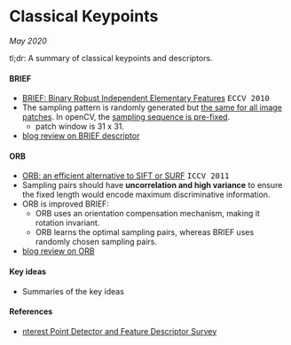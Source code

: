 # Classical Keypoints

_May 2020_

tl;dr: A summary of classical keypoints and descriptors.

#### BRIEF
- [BRIEF: Binary Robust Independent Elementary Features](https://www.cs.ubc.ca/~lowe/525/papers/calonder_eccv10.pdf) <kbd>ECCV 2010</kbd>
- The sampling pattern is randomly generated but [the same for all image patches](https://gilscvblog.com/2013/09/19/a-tutorial-on-binary-descriptors-part-2-the-brief-descriptor/#comment-328). In openCV, the [sampling sequence is pre-fixed](https://gilscvblog.com/2013/09/19/a-tutorial-on-binary-descriptors-part-2-the-brief-descriptor/#comment-1282).
	- patch window is 31 x 31.
- [blog review on BRIEF descriptor](https://gilscvblog.com/2013/09/19/a-tutorial-on-binary-descriptors-part-2-the-brief-descriptor/)

#### ORB
- [ORB: an efficient alternative to SIFT or SURF](http://www.willowgarage.com/sites/default/files/orb_final.pdf)  <kbd>ICCV 2011</kbd>
- Sampling pairs should have **uncorrelation and high variance** to ensure the fixed length would encode maximum discriminative information.
- ORB is improved BRIEF:
	- ORB uses an orientation compensation mechanism, making it rotation invariant.
	- ORB learns the optimal sampling pairs, whereas BRIEF uses randomly chosen sampling pairs.
- [blog review on ORB](https://gilscvblog.com/2013/10/04/a-tutorial-on-binary-descriptors-part-3-the-orb-descriptor/)

#### Key ideas
- Summaries of the key ideas

#### References
- [nterest Point Detector and Feature Descriptor Survey](https://core.ac.uk/download/pdf/81870989.pdf)